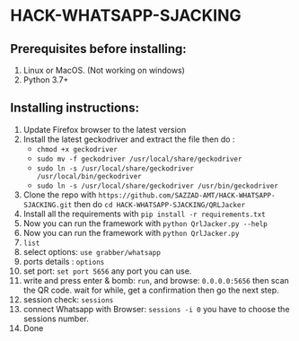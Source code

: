 # HACK-WHATSAPP-SJACKING

## Prerequisites before installing:
1. Linux or MacOS. (Not working on windows)
2. Python 3.7+

## Installing instructions:

1. Update Firefox browser to the latest version
2. Install the latest geckodriver and extract the file then do :
	* `chmod +x geckodriver`
	* `sudo mv -f geckodriver /usr/local/share/geckodriver`
	* `sudo ln -s /usr/local/share/geckodriver /usr/local/bin/geckodriver`
	* `sudo ln -s /usr/local/share/geckodriver /usr/bin/geckodriver`
3. Clone the repo with `https://github.com/SAZZAD-AMT/HACK-WHATSAPP-SJACKING.git` 
then do `cd HACK-WHATSAPP-SJACKING/QRLJacker`
4. Install all the requirements with `pip install -r requirements.txt`
5. Now you can run the framework with `python QrlJacker.py --help`
6. Now you can run the framework with `python QrlJacker.py`
7. `list`
8. select options: `use grabber/whatsapp`
9. ports details : `options`
10. set port: `set port 5656` any port you can use.
11. write and press enter & bomb: `run`, and browse: `0.0.0.0:5656` then scan the QR code. wait for while, get a confirmation then go the next step.
12. session check: `sessions`
13. connect Whatsapp with Browser: `sessions -i 0` you have to choose the sessions number.
14. Done